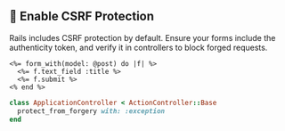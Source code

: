 ## 🔑 Enable CSRF Protection
Rails includes CSRF protection by default. Ensure your forms include the authenticity token, and verify it in controllers to block forged requests.

```erb
<%= form_with(model: @post) do |f| %>
  <%= f.text_field :title %>
  <%= f.submit %>
<% end %>
```

```ruby
class ApplicationController < ActionController::Base
  protect_from_forgery with: :exception
end
```
